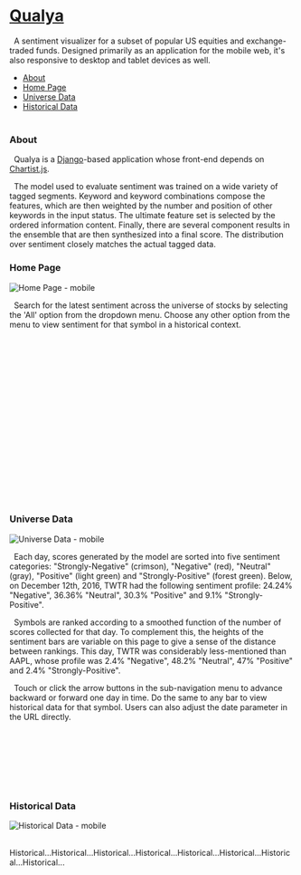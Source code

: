 <a href="http://www.qualya.us">Qualya</a>
===

&nbsp; A sentiment visualizer for a subset of popular US equities and exchange-traded funds. Designed primarily as an application for the mobile web, it's also responsive to desktop and tablet devices as well.

* <a href="#about">About</a>
* <a href="#home-page">Home Page</a>
* <a href="#universe-data">Universe Data</a>
* <a href="#historical-data">Historical Data</a>
<br><br>

### <a name="about"></a>About

&nbsp; Qualya is a <a href="https://github.com/django/django">Django</a>-based application whose front-end depends on <a href="https://github.com/gionkunz/chartist-js">Chartist.js</a>.

&nbsp; The model used to evaluate sentiment was trained on a wide variety of tagged segments. Keyword and keyword combinations compose the features, which are then weighted by the number and position of other keywords in the input status. The ultimate feature set is selected by the ordered information content. Finally, there are several component results in the ensemble that are then synthesized into a final score. The distribution over sentiment closely matches the actual tagged data.

### <a name="home-page"></a>Home Page

<img alt="Home Page - mobile" align="left" src="https://drive.google.com/uc?export=download&id=0B3rehuqgDPeVajEtbEctaEJ4c0U">&nbsp;

&nbsp; Search for the latest sentiment across the universe of stocks by selecting the 'All' option from the dropdown menu. Choose any other option from the menu to view sentiment for that symbol in a historical context.

<br><br><br><br><br><br><br><br><br><br><br><br><br><br><br><br><br>

### <a name="universe-data"></a>Universe Data

<img alt="Universe Data - mobile" align="left" src="https://drive.google.com/uc?export=download&id=0B3rehuqgDPeVcFhtZkxCU05OVjA">&nbsp;

&nbsp; Each day, scores generated by the model are sorted into five sentiment categories: "Strongly-Negative" (crimson), "Negative" (red), "Neutral" (gray), "Positive" (light green) and "Strongly-Positive" (forest green). Below, on December 12th, 2016, TWTR had the following sentiment profile: 24.24% "Negative", 36.36% "Neutral", 30.3% "Positive" and 9.1% "Strongly-Positive".

&nbsp; Symbols are ranked according to a smoothed function of the number of scores collected for that day. To complement this, the heights of the sentiment bars are variable on this page to give a sense of the distance between rankings. This day, TWTR was considerably less-mentioned than AAPL, whose profile was 2.4% "Negative", 48.2% "Neutral", 47% "Positive" and 2.4% "Strongly-Positive".

&nbsp; Touch or click the arrow buttons in the sub-navigation menu to advance backward or forward one day in time. Do the same to any bar to view historical data for that symbol. Users can also adjust the date parameter in the URL directly.

<br><br><br><br><br><br>

### <a name="historical-data"></a>Historical Data

<img alt="Historical Data - mobile" align="left" src="https://drive.google.com/uc?export=download&id=0B3rehuqgDPeVckdHemhsbG1aTTg">&nbsp;

&nbsp; Historical...Historical...Historical...Historical...Historical...Historical...Historical...Historical...
